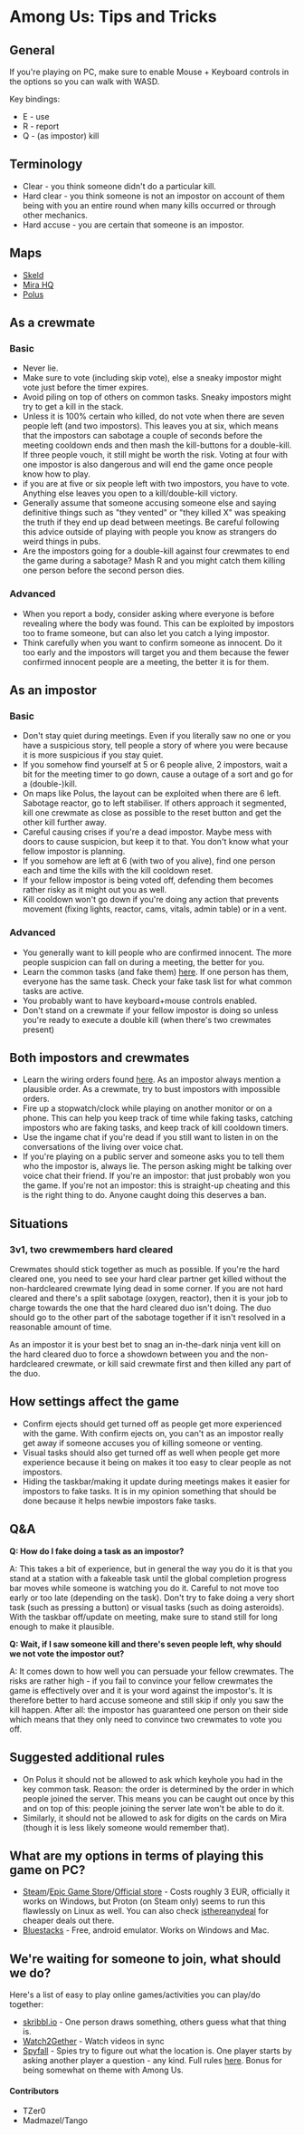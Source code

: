 # Among Us: Tips and Tricks


## General
If you're playing on PC, make sure to enable Mouse + Keyboard controls in the options so you can walk with WASD.

Key bindings:
* E - use
* R - report
* Q - (as impostor) kill

## Terminology

- Clear - you think someone didn't do a particular kill.
- Hard clear - you think someone is not an impostor on account of them being with you an entire round when many kills occurred or through other mechanics.
- Hard accuse - you are certain that someone is an impostor.

## Maps

- [Skeld](https://www.reddit.com/r/AmongUs/comments/f6m9mx/skeld_map_guide/)
- [Mira HQ](https://www.reddit.com/r/AmongUs/comments/ihhba0/mira_hq_map_guide/)
- [Polus](https://www.reddit.com/r/AmongUs/comments/ij9qiv/polus_map_guide_w_marked_tasks_cameras_vents/)

## As a crewmate

### Basic
- Never lie.
- Make sure to vote (including skip vote), else a sneaky impostor might vote just before the timer expires.
- Avoid piling on top of others on common tasks. Sneaky impostors might try to get a kill in the stack.
- Unless it is 100% certain who killed, do not vote when there are seven people left (and two impostors). This leaves you at six, which means that the impostors can sabotage a couple of seconds before the meeting cooldown ends and then mash the kill-buttons for a double-kill. If three people vouch, it still might be worth the risk. Voting at four with one impostor is also dangerous and will end the game once people know how to play.
- if you are at five or six people left with two impostors, you have to vote. Anything else leaves you open to a kill/double-kill victory.
- Generally assume that someone accusing someone else and saying definitive things such as "they vented" or "they killed X" was speaking the truth if they end up dead between meetings. Be careful following this advice outside of playing with people you know as strangers do weird things in pubs.
- Are the impostors going for a double-kill against four crewmates to end the game during a sabotage? Mash R and you might catch them killing one person before the second person dies.

### Advanced
- When you report a body, consider asking where everyone is before revealing where the body was found. This can be exploited by impostors too to frame someone, but can also let you catch a lying impostor.
- Think carefully when you want to confirm someone as innocent. Do it too early and the impostors will target you and them because the fewer confirmed innocent people are a meeting, the better it is for them.

## As an impostor

### Basic
- Don't stay quiet during meetings. Even if you literally saw no one or you have a suspicious story, tell people a story of where you were because it is more suspicious if you stay quiet.
- If you somehow find yourself at 5 or 6 people alive, 2 impostors, wait a bit for the meeting timer to go down, cause a outage of a sort and go for a (double-)kill.
- On maps like Polus, the layout can be exploited when there are 6 left. Sabotage reactor, go to left stabiliser. If others approach it segmented, kill one crewmate as close as possible to the reset button and get the other kill further away.
- Careful causing crises if you're a dead impostor. Maybe mess with doors to cause suspicion, but keep it to that. You don't know what your fellow impostor is planning.
- If you somehow are left at 6 (with two of you alive), find one person each and time the kills with the kill cooldown reset.
- If your fellow impostor is being voted off, defending them becomes rather risky as it might out you as well.
- Kill cooldown won't go down if you're doing any action that prevents movement (fixing lights, reactor, cams, vitals, admin table) or in a vent.

### Advanced
- You generally want to kill people who are confirmed innocent. The more people suspicion can fall on during a meeting, the better for you.
- Learn the common tasks (and fake them) [here](https://www.youtube.com/watch?v=Sdaoa8BAmV0). If one person has them, everyone has the same task. Check your fake task list for what common tasks are active.
- You probably want to have keyboard+mouse controls enabled.
- Don't stand on a crewmate if your fellow impostor is doing so unless you're ready to execute a double kill (when there's two crewmates present)


## Both impostors and crewmates

- Learn the wiring orders found [here](https://among-us.fandom.com/wiki/Fix_Wiring). As an impostor always mention a plausible order. As a crewmate, try to bust impostors with impossible orders.
- Fire up a stopwatch/clock while playing on another monitor or on a phone. This can help you keep track of time while faking tasks, catching impostors who are faking tasks, and keep track of kill cooldown timers.
- Use the ingame chat if you're dead if you still want to listen in on the conversations of the living over voice chat.
- If you're playing on a public server and someone asks you to tell them who the impostor is, always lie. The person asking might be talking over voice chat their friend. If you're an impostor: that just probably won you the game. If you're not an impostor: this is straight-up cheating and this is the right thing to do. Anyone caught doing this deserves a ban.

## Situations

### 3v1, two crewmembers hard cleared
Crewmates should stick together as much as possible. If you're the hard cleared one, you need to see your hard clear partner get killed without the non-hardcleared crewmate lying dead in some corner. If you are not hard cleared and there's a split sabotage (oxygen, reactor), then it is your job to charge towards the one that the hard cleared duo isn't doing. The duo should go to the other part of the sabotage together if it isn't resolved in a reasonable amount of time.

As an impostor it is your best bet to snag an in-the-dark ninja vent kill on the hard cleared duo to force a showdown between you and the non-hardcleared crewmate, or kill said crewmate first and then killed any part of the duo.


## How settings affect the game

- Confirm ejects should get turned off as people get more experienced with the game. With confirm ejects on, you can't as an impostor really get away if someone accuses you of killing someone or venting.
- Visual tasks should also get turned off as well when people get more experience because it being on makes it too easy to clear people as not impostors.
- Hiding the taskbar/making it update during meetings makes it easier for impostors to fake tasks. It is in my opinion something that should be done because it helps newbie impostors fake tasks.

## Q&A


**Q: How do I fake doing a task as an impostor?**

A: This takes a bit of experience, but in general the way you do it is that you stand at a station with a fakeable task until the global completion progress bar moves while someone is watching you do it. Careful to not move too early or too late (depending on the task). Don't try to fake doing a very short task (such as pressing a button) or visual tasks (such as doing asteroids). With the taskbar off/update on meeting, make sure to stand still for long enough to make it plausible.


**Q: Wait, if I saw someone kill and there's seven people left, why should we not vote the impostor out?**

A: It comes down to how well you can persuade your fellow crewmates. The risks are rather high - if you fail to convince your fellow crewmates the game is effectively over and it is your word against the impostor's. It is therefore better to hard accuse someone and still skip if only you saw the kill happen. After all: the impostor has guaranteed one person on their side which means that they only need to convince two crewmates to vote you off.

## Suggested additional rules

- On Polus it should not be allowed to ask which keyhole you had in the key common task. Reason: the order is determined by the order in which people joined the server. This means you can be caught out once by this and on top of this: people joining the server late won't be able to do it. 
- Similarly, it should not be allowed to ask for digits on the cards on Mira (though it is less likely someone would remember that).

## What are my options in terms of playing this game on PC?

- [Steam](https://store.steampowered.com/app/945360/Among_Us/)/[Epic Game Store](https://www.epicgames.com/store/en-US/p/among-us)/[Official store](https://innersloth.com/gameAmongUs.php) - Costs roughly 3 EUR, officially it works on Windows, but Proton (on Steam only) seems to run this flawlessly on Linux as well. You can also check [isthereanydeal](https://isthereanydeal.com/game/amongus/info/) for cheaper deals out there.
- [Bluestacks](https://www.bluestacks.com/) - Free, android emulator. Works on Windows and Mac.

## We're waiting for someone to join, what should we do?

Here's a list of easy to play online games/activities you can play/do together:
- [skribbl.io](https://skribbl.io/) - One person draws something, others guess what that thing is.
- [Watch2Gether](https://w2g.tv/) - Watch videos in sync
- [Spyfall](https://spyfall.adrianocola.com/) - Spies try to figure out what the location is. One player starts by asking another player a question - any kind. Full rules [here](https://world-of-board-games.com.sg/docs/Spyfall2.pdf). Bonus for being somewhat on theme with Among Us.

#### Contributors
- TZer0
- Madmazel/Tango

